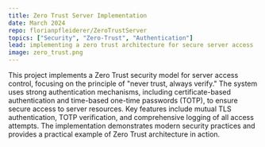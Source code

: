 ```yaml
---
title: Zero Trust Server Implementation
date: March 2024
repo: florianpfleiderer/ZeroTrustServer
topics: ["Security", "Zero-Trust", "Authentication"]
lead: implementing a zero trust architecture for secure server access
image: zero_trust.png
---
```


This project implements a Zero Trust security model for server access control,
focusing on the principle of "never trust, always verify." The system uses
strong authentication mechanisms, including certificate-based authentication and
time-based one-time passwords (TOTP), to ensure secure access to server
resources. Key features include mutual TLS authentication, TOTP verification,
and comprehensive logging of all access attempts. The implementation
demonstrates modern security practices and provides a practical example of Zero
Trust architecture in action.

